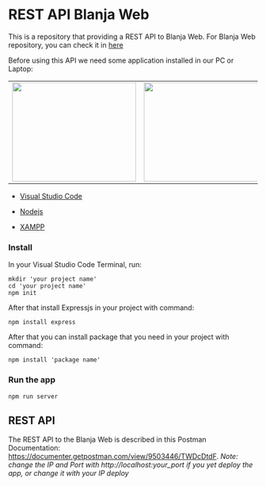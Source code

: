 # REST API Blanja Web

This is a repository that providing a REST API to Blanja Web. For Blanja Web repository, you can check it in [here](https://github.com/Baruak-da-Familia/blanja-frontend)

Before using this API we need some application installed in our PC or Laptop:
<table>
  <tr>
    <td valign="center"><img src="https://code.visualstudio.com/assets/favicon.ico" height="200px" width="250px"></td>
    <td valign="center"><img src="https://thekenyandev.com/static/ea6d8fe57ed02c773ad10ca3003b2451/nodejs.png" height="200px" width="250px"></td>
    <td valign="center"><img src="https://upload.wikimedia.org/wikipedia/en/thumb/7/78/XAMPP_logo.svg/1200px-XAMPP_logo.svg.png" height="200px" width="250px"></td>
  </tr>
 </table>

- [Visual Studio Code](https://code.visualstudio.com/)

- [Nodejs](https://nodejs.org/en/)

- [XAMPP](https://www.apachefriends.org/index.html)

### Install

In your Visual Studio Code Terminal, run:

    mkdir 'your project name'
    cd 'your project name'
    npm init

After that install Expressjs in your project with command:

    npm install express

After that you can install package that you need in your project with command:

    npm install 'package name'

### Run the app

    npm run server

## REST API

The REST API to the Blanja Web is described in this Postman Documentation: <https://documenter.getpostman.com/view/9503446/TWDcDtdF>.
<i>Note: change the IP and Port with http://localhost:your_port if you yet deploy the app, or change it with your IP deploy</i>
